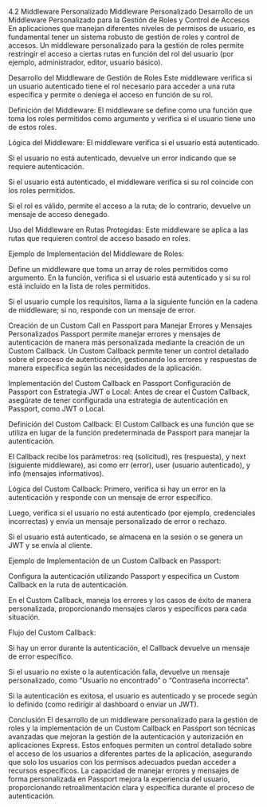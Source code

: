 4.2 Middleware Personalizado
Middleware Personalizado
Desarrollo de un Middleware Personalizado para la Gestión de Roles y Control de Accesos
En aplicaciones que manejan diferentes niveles de permisos de usuario, es fundamental tener un sistema robusto de gestión de roles y control de accesos. Un middleware personalizado para la gestión de roles permite restringir el acceso a ciertas rutas en función del rol del usuario (por ejemplo, administrador, editor, usuario básico).

Desarrollo del Middleware de Gestión de Roles
Este middleware verifica si un usuario autenticado tiene el rol necesario para acceder a una ruta específica y permite o deniega el acceso en función de su rol.

Definición del Middleware: El middleware se define como una función que toma los roles permitidos como argumento y verifica si el usuario tiene uno de estos roles.

Lógica del Middleware:
El middleware verifica si el usuario está autenticado.

Si el usuario no está autenticado, devuelve un error indicando que se requiere autenticación.

Si el usuario está autenticado, el middleware verifica si su rol coincide con los roles permitidos.

Si el rol es válido, permite el acceso a la ruta; de lo contrario, devuelve un mensaje de acceso denegado.


Uso del Middleware en Rutas Protegidas: Este middleware se aplica a las rutas que requieren control de acceso basado en roles.

Ejemplo de Implementación del Middleware de Roles:

Define un middleware que toma un array de roles permitidos como argumento. En la función, verifica si el usuario está autenticado y si su rol está incluido en la lista de roles permitidos.

Si el usuario cumple los requisitos, llama a la siguiente función en la cadena de middleware; si no, responde con un mensaje de error.

Creación de un Custom Call en Passport para Manejar Errores y Mensajes Personalizados
Passport permite manejar errores y mensajes de autenticación de manera más personalizada mediante la creación de un Custom Callback. Un Custom Callback permite tener un control detallado sobre el proceso de autenticación, gestionando los errores y respuestas de manera específica según las necesidades de la aplicación.

Implementación del Custom Callback en Passport
Configuración de Passport con Estrategia JWT o Local: Antes de crear el Custom Callback, asegúrate de tener configurada una estrategia de autenticación en Passport, como JWT o Local.

Definición del Custom Callback:
El Custom Callback es una función que se utiliza en lugar de la función predeterminada de Passport para manejar la autenticación.

El Callback recibe los parámetros: req (solicitud), res (respuesta), y next (siguiente middleware), así como err (error), user (usuario autenticado), y info (mensajes informativos).


Lógica del Custom Callback:
Primero, verifica si hay un error en la autenticación y responde con un mensaje de error específico.

Luego, verifica si el usuario no está autenticado (por ejemplo, credenciales incorrectas) y envía un mensaje personalizado de error o rechazo.

Si el usuario está autenticado, se almacena en la sesión o se genera un JWT y se envía al cliente.


Ejemplo de Implementación de un Custom Callback en Passport:

Configura la autenticación utilizando Passport y especifica un Custom Callback en la ruta de autenticación.

En el Custom Callback, maneja los errores y los casos de éxito de manera personalizada, proporcionando mensajes claros y específicos para cada situación.

Flujo del Custom Callback:

Si hay un error durante la autenticación, el Callback devuelve un mensaje de error específico.

Si el usuario no existe o la autenticación falla, devuelve un mensaje personalizado, como “Usuario no encontrado” o “Contraseña incorrecta”.

Si la autenticación es exitosa, el usuario es autenticado y se procede según lo definido (como redirigir al dashboard o enviar un JWT).

Conclusión
El desarrollo de un middleware personalizado para la gestión de roles y la implementación de un Custom Callback en Passport son técnicas avanzadas que mejoran la gestión de la autenticación y autorización en aplicaciones Express. Estos enfoques permiten un control detallado sobre el acceso de los usuarios a diferentes partes de la aplicación, asegurando que solo los usuarios con los permisos adecuados puedan acceder a recursos específicos. La capacidad de manejar errores y mensajes de forma personalizada en Passport mejora la experiencia del usuario, proporcionando retroalimentación clara y específica durante el proceso de autenticación.